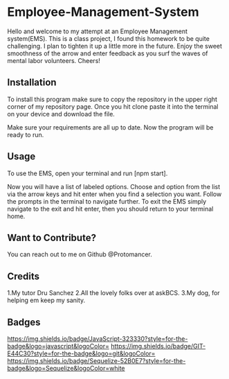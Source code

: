 # Employee-Management-System

Hello and welcome to my attempt at an Employee Management system(EMS). This is a class project, I found this
homework to be quite challenging. I plan to tighten it up a little more in the future. Enjoy the sweet smoothness of the arrow and enter feedback as you surf the waves of mental labor volunteers. Cheers!

## Installation

To install this program make sure to copy the repository in the upper right corner of my repository page.
Once you hit clone paste it into the terminal on your device and download the file. 

Make sure your requirements are all up to date.
Now the program will be ready to run.

## Usage 

To use the EMS, open your terminal and run [npm start].

Now you will have a list of labeled options. Choose and option from the list via the arrow keys and hit enter when you find a selection you want. Follow the prompts in the terminal to navigate further. To exit the EMS simply navigate to the exit and hit enter, then you should return to your terminal home.

## Want to Contribute?

You can reach out to me on Github @Protomancer.

## Credits

1.My tutor Dru Sanchez
2.All the lovely folks over at askBCS.
3.My dog, for helping em keep my sanity.




## Badges
https://img.shields.io/badge/JavaScript-323330?style=for-the-badge&logo=javascript&logoColor=
https://img.shields.io/badge/GIT-E44C30?style=for-the-badge&logo=git&logoColor=
https://img.shields.io/badge/Sequelize-52B0E7?style=for-the-badge&logo=Sequelize&logoColor=white

